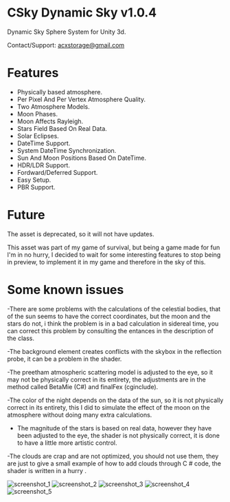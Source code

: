 # CSky Dynamic Sky v1.0.4

Dynamic Sky Sphere System for Unity 3d.

Contact/Support: acxstorage@gmail.com

# Features
- Physically based atmosphere.
- Per Pixel And Per Vertex Atmosphere Quality.
- Two Atmosphere Models.
- Moon Phases.
- Moon Affects Rayleigh.
- Stars Field Based On Real Data.
- Solar Eclipses.
- DateTime Support.
- System DateTime Synchronization.
- Sun And Moon Positions Based On DateTime.
- HDR/LDR Support.
- Fordward/Deferred Support.
- Easy Setup.
- PBR Support.

# Future

The asset is deprecated, so it will not have updates.

This asset was part of my game of survival, but being a game made for fun I'm in no hurry, I decided to wait for some interesting features to stop being in preview, to implement it in my game and therefore in the sky of this.

# Some known issues

-There are some problems with the calculations of the celestial bodies, that of the sun seems to have the correct coordinates, but the moon and the stars do not, i think the problem is in a bad calculation in sidereal time, you can correct this problem by consulting the entances in the description of the class.

-The background element creates conflicts with the skybox in the reflection probe, it can be a problem in the shader.

-The preetham atmospheric scattering model  is adjusted to the eye, so it may not be physically correct in its entirety, the adjustments are in the method called BetaMie (C#) and finalFex (cginclude).

-The color of the night depends on the data of the sun, so it is not physically correct in its entirety, this I did to simulate the effect of the moon on the atmosphere without doing many extra calculations.

- The magnitude of the stars is based on real data, however they have been adjusted to the eye, the shader is not physically correct, it is done to have a little more artistic control.


-The clouds are crap and are not optimized, you should not use them, they are just to give a small example of how to add clouds through C # code, the shader is written in a hurry
.


![screenshot_1](https://user-images.githubusercontent.com/32694412/31422103-e4df2f26-ae08-11e7-8a21-32fba3bd3e97.png)
![screenshot_2](https://user-images.githubusercontent.com/32694412/31422104-e509a8c8-ae08-11e7-9456-ce0c32c784c5.png)
![screenshot_3](https://user-images.githubusercontent.com/32694412/31422106-e531d618-ae08-11e7-910a-b0e655d9bab9.png)
![screenshot_4](https://user-images.githubusercontent.com/32694412/31422108-e55b21da-ae08-11e7-8a5e-bfe4531d8359.png)
![screenshot_5](https://user-images.githubusercontent.com/32694412/31422109-e5880c18-ae08-11e7-8c8e-c5a5cf04f1df.png)


